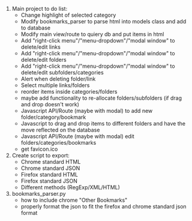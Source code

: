 1. Main project to do list:
   - Change highlight of selected category
   - Modify bookmarks_parser to parse html into models class and add to database
   - Modify main view/route to quiery db and put items in html
   - Add "right-click menu"/"menu-dropdown"/"modal window" to delete/edit links
   - Add "right-click menu"/"menu-dropdown"/"modal window" to delete/edit folders
   - Add "right-click menu"/"menu-dropdown"/"modal window" to delete/edit subfolders/categories
   - Alert when deleting folder/link
   - Select multiple links/folders
   - reorder items inside categories/folders
   - maybe add functionality to re-allocate folders/subfolders (if drag and drop doesn't work)
   - Javascript API/Route (maybe with modal) to add new folder/category/bookmark
   - Javascript to drag and drop items to different folders and have the move reflected on the database
   - Javascript API/Route (maybe with modal) edit folders/categories/bookmarks
   - get favicon.ico
2. Create script to export:
   - Chrome standard HTML
   - Chrome standard JSON
   - Firefox standard HTML
   - Firefox standard JSON
   - Different methods (RegExp/XML/HTML)
3. bookmarks_parser.py
   - how to include chrome "Other Bookmarks"
   - properly format the json to fit the firefox and chrome standard json format
